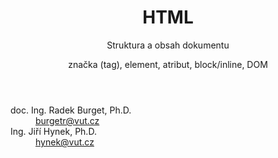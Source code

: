 <!-- .slide: class="title" -->

<header>
    <h1>HTML</h1>
    <p class="subtitle">Struktura a obsah dokumentu</p>
    <p class="subsubtitle">značka (tag), element, atribut, block/inline, DOM</p>
</header>
<div class="logo"></div>
<div class="authors">
  <dl>
    <dt>doc. Ing. Radek Burget, Ph.D.</dt><dd><a href="mailto:burgetr@vut.cz">burgetr@vut.cz</a><dd>
    <dt>Ing. Jiří Hynek, Ph.D.</dt><dd><a href="mailto:burgetr@vut.cz">hynek@vut.cz</a><dd>
  <dl>
</div>
<p class="author" style="margin: 0"><strong></strong><br>

